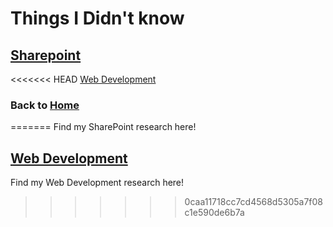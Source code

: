 # Things I Didn't know

## [Sharepoint](/research/sharepoint/)

<<<<<<< HEAD
[Web Development](/research/webdev/)

### Back to [Home](/)

=======
Find my SharePoint research here!

## [Web Development](/research/webdev/)

Find my Web Development research here!

> > > > > > > 0caa11718cc7cd4568d5305a7f08c1e590de6b7a
